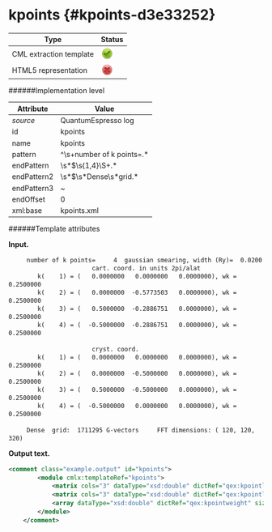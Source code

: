 # kpoints {#kpoints-d3e33252}


| Type                                                                                                                                                | Status                                                                                                                                              |
|----|----|
| CML extraction template                                                                                                                             | ![](/imgs/Total.png)                                                                                                                                |
| HTML5 representation                                                                                                                                | ![](/imgs/None.png)                                                                                                                                 |

######Implementation level

| Attribute                                                                                                                                           | Value                                                                                                                                               |
|----|----|
| *source*                                                                                                                                            | QuantumEspresso log                                                                                                                                 |
| id                                                                                                                                                  | kpoints                                                                                                                                             |
| name                                                                                                                                                | kpoints                                                                                                                                             |
| pattern                                                                                                                                             | \^\\s+number of k points=.\*                                                                                                                        |
| endPattern                                                                                                                                          | \\s\*\$\\s{1,4}\\S+.\*                                                                                                                              |
| endPattern2                                                                                                                                         | \\s\*\$\\s\*Dense\\s\*grid.\*                                                                                                                       |
| endPattern3                                                                                                                                         | \~                                                                                                                                                  |
| endOffset                                                                                                                                           | 0                                                                                                                                                   |
| xml:base                                                                                                                                            | kpoints.xml                                                                                                                                         |

######Template attributes

**Input.**

         number of k points=     4  gaussian smearing, width (Ry)=  0.0200
                           cart. coord. in units 2pi/alat
            k(    1) = (   0.0000000   0.0000000   0.0000000), wk =   0.2500000
            k(    2) = (   0.0000000  -0.5773503   0.0000000), wk =   0.2500000
            k(    3) = (   0.5000000  -0.2886751   0.0000000), wk =   0.2500000
            k(    4) = (  -0.5000000  -0.2886751   0.0000000), wk =   0.2500000

                           cryst. coord.
            k(    1) = (   0.0000000   0.0000000   0.0000000), wk =   0.2500000
            k(    2) = (   0.0000000  -0.5000000   0.0000000), wk =   0.2500000
            k(    3) = (   0.5000000  -0.5000000   0.0000000), wk =   0.2500000
            k(    4) = (  -0.5000000   0.0000000   0.0000000), wk =   0.2500000

         Dense  grid:  1711295 G-vectors     FFT dimensions: ( 120, 120, 320)
         
        

**Output text.**

```xml
<comment class="example.output" id="kpoints">         
        <module cmlx:templateRef="kpoints">
            <matrix cols="3" dataType="xsd:double" dictRef="qex:kpointlist.cartesian" rows="4">0.0000000 0.0000000 0.0000000 0.0000000 -0.5773503 0.0000000 0.5000000 -0.2886751 0.0000000 -0.5000000 -0.2886751 0.0000000</matrix>
            <matrix cols="3" dataType="xsd:double" dictRef="qex:kpointlist" rows="4">0.0000000 0.0000000 0.0000000 0.0000000 -0.5000000 0.0000000 0.5000000 -0.5000000 0.0000000 -0.5000000 0.0000000 0.0000000</matrix>
            <array dataType="xsd:double" dictRef="qex:kpointweight" size="4">0.2500000 0.2500000 0.2500000 0.2500000</array>
        </module>     
    </comment>
```
